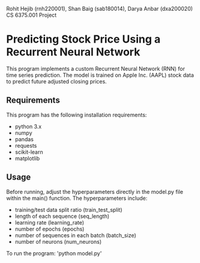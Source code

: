 Rohit Hejib (rnh220001), Shan Baig (sab180014), Darya Anbar (dxa200020)
CS 6375.001 Project


# Predicting Stock Price Using a Recurrent Neural Network 
This program implements a custom Recurrent Neural Network (RNN) for time series prediction.
The model is trained on Apple Inc. (AAPL) stock data to predict future adjusted closing prices.


## Requirements
This program has the following installation requirements:
  - python 3.x
  - numpy
  - pandas
  - requests
  - scikit-learn
  - matplotlib


## Usage
Before running, adjust the hyperparameters directly in the model.py file within the main() function.
The hyperparameters include:
  - training/test data split ratio        (train_test_split)
  - length of each sequence               (seq_length)
  - learning rate                         (learning_rate)
  - number of epochs                      (epochs)
  - number of sequences in each batch     (batch_size)
  - number of neurons                     (num_neurons)

To run the program: 'python model.py'
